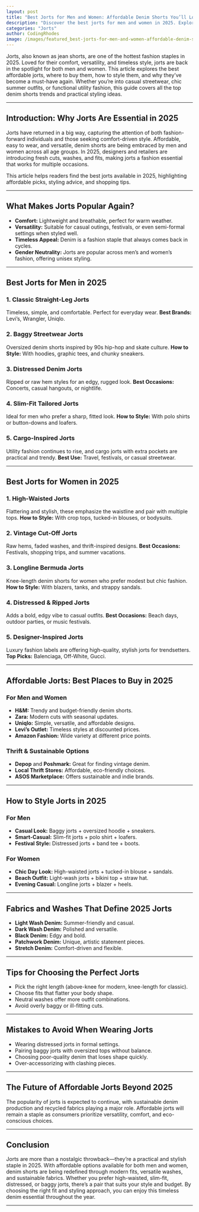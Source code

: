 ```yaml
---
layout: post
title: "Best Jorts for Men and Women: Affordable Denim Shorts You’ll Love"
description: "Discover the best jorts for men and women in 2025. Explore affordable denim shorts that combine comfort, style, and versatility, plus tips on how to wear them with confidence."
categories: "Jorts"
author: CodingRhodes
image: /images/featured_best-jorts-for-men-and-women-affordable-denim-shorts-2025.webp
---
```


Jorts, also known as jean shorts, are one of the hottest fashion staples in 2025. Loved for their comfort, versatility, and timeless style, jorts are back in the spotlight for both men and women. 
This article explores the best affordable jorts, where to buy them, how to style them, and why they’ve become a must-have again. Whether you’re into casual streetwear, chic summer outfits, or functional utility fashion, this guide covers all the top denim shorts trends and practical styling ideas.

---

## Introduction: Why Jorts Are Essential in 2025

Jorts have returned in a big way, capturing the attention of both fashion-forward individuals and those seeking comfort-driven style. Affordable, easy to wear, and versatile, denim shorts are being embraced by men and women across all age groups. In 2025, designers and retailers are introducing fresh cuts, washes, and fits, making jorts a fashion essential that works for multiple occasions.

This article helps readers find the best jorts available in 2025, highlighting affordable picks, styling advice, and shopping tips.

---

## What Makes Jorts Popular Again?

* **Comfort:** Lightweight and breathable, perfect for warm weather.
* **Versatility:** Suitable for casual outings, festivals, or even semi-formal settings when styled well.
* **Timeless Appeal:** Denim is a fashion staple that always comes back in cycles.
* **Gender Neutrality:** Jorts are popular across men’s and women’s fashion, offering unisex styling.

---

## Best Jorts for Men in 2025

### 1. Classic Straight-Leg Jorts

Timeless, simple, and comfortable. Perfect for everyday wear.
**Best Brands:** Levi’s, Wrangler, Uniqlo.

### 2. Baggy Streetwear Jorts

Oversized denim shorts inspired by 90s hip-hop and skate culture.
**How to Style:** With hoodies, graphic tees, and chunky sneakers.

### 3. Distressed Denim Jorts

Ripped or raw hem styles for an edgy, rugged look.
**Best Occasions:** Concerts, casual hangouts, or nightlife.

### 4. Slim-Fit Tailored Jorts

Ideal for men who prefer a sharp, fitted look.
**How to Style:** With polo shirts or button-downs and loafers.

### 5. Cargo-Inspired Jorts

Utility fashion continues to rise, and cargo jorts with extra pockets are practical and trendy.
**Best Use:** Travel, festivals, or casual streetwear.

---

## Best Jorts for Women in 2025

### 1. High-Waisted Jorts

Flattering and stylish, these emphasize the waistline and pair with multiple tops.
**How to Style:** With crop tops, tucked-in blouses, or bodysuits.

### 2. Vintage Cut-Off Jorts

Raw hems, faded washes, and thrift-inspired designs.
**Best Occasions:** Festivals, shopping trips, and summer vacations.

### 3. Longline Bermuda Jorts

Knee-length denim shorts for women who prefer modest but chic fashion.
**How to Style:** With blazers, tanks, and strappy sandals.

### 4. Distressed & Ripped Jorts

Adds a bold, edgy vibe to casual outfits.
**Best Occasions:** Beach days, outdoor parties, or music festivals.

### 5. Designer-Inspired Jorts

Luxury fashion labels are offering high-quality, stylish jorts for trendsetters.
**Top Picks:** Balenciaga, Off-White, Gucci.

---

## Affordable Jorts: Best Places to Buy in 2025

### For Men and Women

* **H&M:** Trendy and budget-friendly denim shorts.
* **Zara:** Modern cuts with seasonal updates.
* **Uniqlo:** Simple, versatile, and affordable designs.
* **Levi’s Outlet:** Timeless styles at discounted prices.
* **Amazon Fashion:** Wide variety at different price points.

### Thrift & Sustainable Options

* **Depop** and **Poshmark:** Great for finding vintage denim.
* **Local Thrift Stores:** Affordable, eco-friendly choices.
* **ASOS Marketplace:** Offers sustainable and indie brands.

---

## How to Style Jorts in 2025

### For Men

* **Casual Look:** Baggy jorts + oversized hoodie + sneakers.
* **Smart-Casual:** Slim-fit jorts + polo shirt + loafers.
* **Festival Style:** Distressed jorts + band tee + boots.

### For Women

* **Chic Day Look:** High-waisted jorts + tucked-in blouse + sandals.
* **Beach Outfit:** Light-wash jorts + bikini top + straw hat.
* **Evening Casual:** Longline jorts + blazer + heels.

---

## Fabrics and Washes That Define 2025 Jorts

* **Light Wash Denim:** Summer-friendly and casual.
* **Dark Wash Denim:** Polished and versatile.
* **Black Denim:** Edgy and bold.
* **Patchwork Denim:** Unique, artistic statement pieces.
* **Stretch Denim:** Comfort-driven and flexible.

---

## Tips for Choosing the Perfect Jorts

* Pick the right length (above-knee for modern, knee-length for classic).
* Choose fits that flatter your body shape.
* Neutral washes offer more outfit combinations.
* Avoid overly baggy or ill-fitting cuts.

---

## Mistakes to Avoid When Wearing Jorts

* Wearing distressed jorts in formal settings.
* Pairing baggy jorts with oversized tops without balance.
* Choosing poor-quality denim that loses shape quickly.
* Over-accessorizing with clashing pieces.

---

## The Future of Affordable Jorts Beyond 2025

The popularity of jorts is expected to continue, with sustainable denim production and recycled fabrics playing a major role. Affordable jorts will remain a staple as consumers prioritize versatility, comfort, and eco-conscious choices.

---

## Conclusion

Jorts are more than a nostalgic throwback—they’re a practical and stylish staple in 2025. With affordable options available for both men and women, denim shorts are being redefined through modern fits, versatile washes, and sustainable fabrics. Whether you prefer high-waisted, slim-fit, distressed, or baggy jorts, there’s a pair that suits your style and budget. By choosing the right fit and styling approach, you can enjoy this timeless denim essential throughout the year.

---